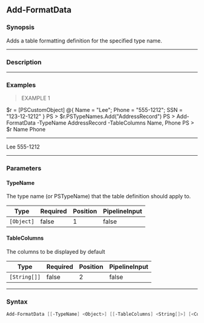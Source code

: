 Add-FormatData
--------------

### Synopsis
Adds a table formatting definition for the specified type name.

---

### Description

---

### Examples
> EXAMPLE 1

$r = [PSCustomObject] @{
    Name = "Lee";
    Phone = "555-1212";
    SSN = "123-12-1212"
}
PS > $r.PSTypeNames.Add("AddressRecord")
PS > Add-FormatData -TypeName AddressRecord -TableColumns Name, Phone
PS > $r
Name Phone
---- -----
Lee  555-1212

---

### Parameters
#### **TypeName**
The type name (or PSTypeName) that the table definition should
apply to.

|Type      |Required|Position|PipelineInput|
|----------|--------|--------|-------------|
|`[Object]`|false   |1       |false        |

#### **TableColumns**
The columns to be displayed by default

|Type        |Required|Position|PipelineInput|
|------------|--------|--------|-------------|
|`[String[]]`|false   |2       |false        |

---

### Syntax
```PowerShell
Add-FormatData [[-TypeName] <Object>] [[-TableColumns] <String[]>] [<CommonParameters>]
```
